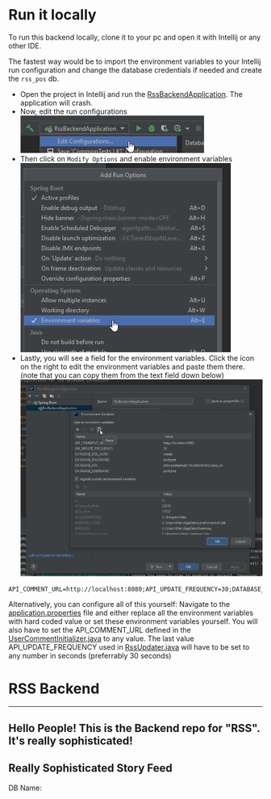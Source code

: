 # Run it locally
To run this backend locally, clone it to your pc and open it with Intellij or any other IDE.

The fastest way would be to import the environment variables to your Intellij run configuration and change the database credentials if needed and create the `rss_pos` db.

- Open the project in Intellij and run the [RssBackendApplication](/src/main/java/at/kaindorf/rssbackend/RssBackendApplication.java). The application will crash.
- Now, edit the run configurations ![](.screenshots/editConf.png)
- Then click on `Modify Options` and enable environment variables ![](.screenshots/enEnv.png)
- Lastly, you will see a field for the environment variables. Click the icon on the right to edit the environment variables and paste them there. (note that you can copy them from the text field down below) ![](.screenshots/pasteEnv.png)

```env
API_COMMENT_URL=http://localhost:8080;API_UPDATE_FREQUENCY=30;DATABASE_DDL_AUTO=create;DATABASE_PASSWORD=postgres;DATABASE_URL=jdbc:postgresql://localhost:5432/pos_rss;DATABASE_USERNAME=postgres
```

Alternatively, you can configure all of this yourself:
Navigate to the [application.properties](src/main/resources/application.properties) file and either replace all the environment variables with hard coded value or set these environment variables yourself.
You will also have to set the API_COMMENT_URL defined in the [UserCommentInitializer.java](src/main/java/at/kaindorf/rssbackend/db/UserCommentInitializer.java) to any value.
The last value API_UPDATE_FREQUENCY used in [RssUpdater.java](src/main/java/at/kaindorf/rssbackend/db/RssUpdater.java) will have to be set to any number in seconds (preferrably 30 seconds)

# RSS Backend
--------

Hello People! 
This is the Backend repo for "RSS".
It's really sophisticated!
-------

## Really Sophisticated Story Feed

DB Name: 
